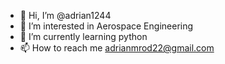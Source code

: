 - 👋 Hi, I’m @adrian1244
- 👀 I’m interested in Aerospace Engineering 
- 🌱 I’m currently learning python
- 📫 How to reach me adrianmrod22@gmail.com

<!---
adrian1244/adrian1244 is a ✨ special ✨ repository because its `README.md` (this file) appears on your GitHub profile.
You can click the Preview link to take a look at your changes.
--->
